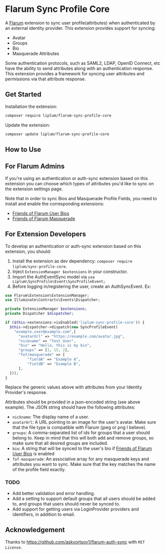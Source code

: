 # Flarum Sync Profile Core

A [Flarum](http://flarum.org) extension to sync user profile(attributes) when authenticated by an external identity provider. This extension provides support for syncing:

- Avatar
- Groups
- Bio
- Masquerade Attributes

Some authentication protocols, such as SAML2, LDAP, OpenID Connect, etc have the ability to send attributes along with an authentication response. This extension provides a framework for syncing user attributes and permissions via that attribute response.

## Get Started

Installation the extension:

```sh
composer require liplum/flarum-sync-profile-core
```

Update the extension:

```sh
composer update liplum/flarum-sync-profile-core
```

## How to Use

## For Flarum Admins

If you're using an authentication or auth-sync extension based on this extension
you can choose which types of attributes you'd like to sync on the extension settings page.

Note that in order to sync Bios and Masquerade Profile Fields, you need to install and enable the corresponding extensions:

- [Friends of Flarum User Bios](https://github.com/FriendsOfFlarum/user-bio)
- [Friends of Flarum Masquerade](https://github.com/FriendsOfFlarum/masquerade)

## For Extension Developers

To develop an authentication or auth-sync extension based on this extension, you should:

1. Install the extension as dev dependency: `composer require liplum/sync-profile-core`.
2. Inject `ExtensionManager $extensions` in your constructor.
3. Import the AuthEventSync model via `use Liplum\SyncProfile\Event\SyncProfileEvent;`
4. Before logging in/registering the user, create an AuthSyncEvent. Ex:

```php
use Flarum\Extension\ExtensionManager;
use Illuminate\Contracts\Events\Dispatcher;

private ExtensionManager $extensions;
private Dispatcher $dispatcher;

if ($this->extensions->isEnabled('liplum-sync-profile-core')) {
  $this->dispatcher->dispatch(new SyncProfileEvent(
    "example.user@example.com",[
      "avatarUrl" => "https://example.com/avatar.jpg",
      "nickname" => "Test User",
      "bio" => "Hello, this is my bio",
      "groups" => [1, 15, 2],
      "fof/masquerade" => [
          "fieldA" => "Example A",
          "fieldB" => "Example B",
      ],
  ]));
}
```

Replace the generic values above with attributes from your Identity Provider's response.

Attributes should be provided in a json-encoded string (see above example). The JSON string should have the following attributes:

- `nickname`: The display name of a user.
- `avatarUrl`: A URL pointing to an image for the user's avatar. Make sure that the file type is compatible with Flarum (jpeg or png I believe).
- `groups`: A comma-separated list of ids for groups that a user should belong to. Keep in mind that this will both add and remove groups, so make sure that all desired groups are included.
- `bio`: A string that will be synced to the user's bio if [Friends of Flarum User Bios](https://github.com/FriendsOfFlarum/user-bio) is enabled
- `fof-masquerade`: An associative array for any masquerade keys and attributes you want to sync. Make sure that the key matches the name of the profile field exactly.

### TODO

- Add better validation and error handling.
- Add a setting to support default groups that all users should be added to, and groups that users should never be synced to.
- Add support for getting users via LoginProvider providers and identifiers, in addition to email.

## Acknowledgement

Thanks to <https://github.com/askvortsov1/flarum-auth-sync> with `MIT License`.
